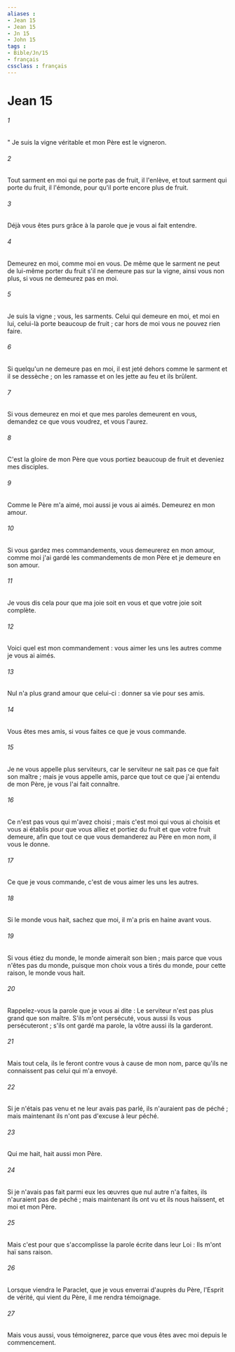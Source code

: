 ```yaml
---
aliases : 
- Jean 15
- Jean 15
- Jn 15
- John 15
tags : 
- Bible/Jn/15
- français
cssclass : français
---
```


# Jean 15

###### 1
" Je suis la vigne véritable et mon Père est le vigneron. 
###### 2
Tout sarment en moi qui ne porte pas de fruit, il l'enlève, et tout sarment qui porte du fruit, il l'émonde, pour qu'il porte encore plus de fruit. 
###### 3
Déjà vous êtes purs grâce à la parole que je vous ai fait entendre. 
###### 4
Demeurez en moi, comme moi en vous. De même que le sarment ne peut de lui-même porter du fruit s'il ne demeure pas sur la vigne, ainsi vous non plus, si vous ne demeurez pas en moi. 
###### 5
Je suis la vigne ; vous, les sarments. Celui qui demeure en moi, et moi en lui, celui-là porte beaucoup de fruit ; car hors de moi vous ne pouvez rien faire. 
###### 6
Si quelqu'un ne demeure pas en moi, il est jeté dehors comme le sarment et il se dessèche ; on les ramasse et on les jette au feu et ils brûlent. 
###### 7
Si vous demeurez en moi et que mes paroles demeurent en vous, demandez ce que vous voudrez, et vous l'aurez. 
###### 8
C'est la gloire de mon Père que vous portiez beaucoup de fruit et deveniez mes disciples. 
###### 9
Comme le Père m'a aimé, moi aussi je vous ai aimés. Demeurez en mon amour. 
###### 10
Si vous gardez mes commandements, vous demeurerez en mon amour, comme moi j'ai gardé les commandements de mon Père et je demeure en son amour. 
###### 11
Je vous dis cela pour que ma joie soit en vous et que votre joie soit complète. 
###### 12
Voici quel est mon commandement : vous aimer les uns les autres comme je vous ai aimés. 
###### 13
Nul n'a plus grand amour que celui-ci : donner sa vie pour ses amis. 
###### 14
Vous êtes mes amis, si vous faites ce que je vous commande. 
###### 15
Je ne vous appelle plus serviteurs, car le serviteur ne sait pas ce que fait son maître ; mais je vous appelle amis, parce que tout ce que j'ai entendu de mon Père, je vous l'ai fait connaître. 
###### 16
Ce n'est pas vous qui m'avez choisi ; mais c'est moi qui vous ai choisis et vous ai établis pour que vous alliez et portiez du fruit et que votre fruit demeure, afin que tout ce que vous demanderez au Père en mon nom, il vous le donne. 
###### 17
Ce que je vous commande, c'est de vous aimer les uns les autres. 
###### 18
Si le monde vous hait, sachez que moi, il m'a pris en haine avant vous. 
###### 19
Si vous étiez du monde, le monde aimerait son bien ; mais parce que vous n'êtes pas du monde, puisque mon choix vous a tirés du monde, pour cette raison, le monde vous hait. 
###### 20
Rappelez-vous la parole que je vous ai dite : Le serviteur n'est pas plus grand que son maître. S'ils m'ont persécuté, vous aussi ils vous persécuteront ; s'ils ont gardé ma parole, la vôtre aussi ils la garderont. 
###### 21
Mais tout cela, ils le feront contre vous à cause de mon nom, parce qu'ils ne connaissent pas celui qui m'a envoyé. 
###### 22
Si je n'étais pas venu et ne leur avais pas parlé, ils n'auraient pas de péché ; mais maintenant ils n'ont pas d'excuse à leur péché. 
###### 23
Qui me hait, hait aussi mon Père. 
###### 24
Si je n'avais pas fait parmi eux les œuvres que nul autre n'a faites, ils n'auraient pas de péché ; mais maintenant ils ont vu et ils nous haïssent, et moi et mon Père. 
###### 25
Mais c'est pour que s'accomplisse la parole écrite dans leur Loi : Ils m'ont haï sans raison. 
###### 26
Lorsque viendra le Paraclet, que je vous enverrai d'auprès du Père, l'Esprit de vérité, qui vient du Père, il me rendra témoignage. 
###### 27
Mais vous aussi, vous témoignerez, parce que vous êtes avec moi depuis le commencement. 

